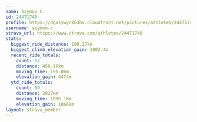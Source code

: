 ```yaml
---
name: Szymon C
id: 24471740
profile: https://dgalywyr863hv.cloudfront.net/pictures/athletes/24471740/7213253/3/large.jpg
username: szymon-c
strava_url: https://www.strava.com/athletes/24471740
stats:
  biggest_ride_distance: 180.27km
  biggest_climb_elevation_gain: 1802.4m
  recent_ride_totals:
    count: 12
    distance: 456.16km
    moving_time: 19h 06m
    elevation_gain: 4474m
  ytd_ride_totals:
    count: 69
    distance: 2827km
    moving_time: 109h 16m
    elevation_gain: 18668m
layout: strava_member
--- 
```


